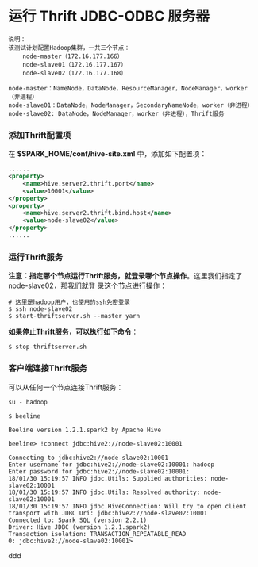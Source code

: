 运行 Thrift JDBC-ODBC 服务器
=================================================================================
```
说明：
该测试计划配置Hadoop集群，一共三个节点：
    node-master（172.16.177.166）
    node-slave01（172.16.177.167）
    node-slave02（172.16.177.168）

node-master：NameNode，DataNode，ResourceManager，NodeManager，worker（非进程）
node-slave01：DataNode，NodeManager，SecondaryNameNode，worker（非进程）
node-slave02: DataNode，NodeManager，worker（非进程），Thrift服务
```

### 添加Thrift配置项
在 **$SPARK_HOME/conf/hive-site.xml** 中，添加如下配置项：
```xml
......
<property>
    <name>hive.server2.thrift.port</name>
    <value>10001</value>
</property>
<property>
    <name>hive.server2.thrift.bind.host</name>
    <value>node-slave02</value>
</property>
......
```

### 运行Thrift服务
**注意：指定哪个节点运行Thrift服务，就登录哪个节点操作**。这里我们指定了node-slave02，那我们就登
录这个节点进行操作：
```shell
# 这里是hadoop用户，也使用的ssh免密登录
$ ssh node-slave02
$ start-thriftserver.sh --master yarn
```
**如果停止Thrift服务，可以执行如下命令**：
```shell
$ stop-thriftserver.sh
```

### 客户端连接Thrift服务
可以从任何一个节点连接Thrift服务：
```shell
su - hadoop
```
```shell
$ beeline

Beeline version 1.2.1.spark2 by Apache Hive
```
```
beeline> !connect jdbc:hive2://node-slave02:10001

Connecting to jdbc:hive2://node-slave02:10001
Enter username for jdbc:hive2://node-slave02:10001: hadoop
Enter password for jdbc:hive2://node-slave02:10001:
18/01/30 15:19:57 INFO jdbc.Utils: Supplied authorities: node-slave02:10001
18/01/30 15:19:57 INFO jdbc.Utils: Resolved authority: node-slave02:10001
18/01/30 15:19:57 INFO jdbc.HiveConnection: Will try to open client transport with JDBC Uri: jdbc:hive2://node-slave02:10001
Connected to: Spark SQL (version 2.2.1)
Driver: Hive JDBC (version 1.2.1.spark2)
Transaction isolation: TRANSACTION_REPEATABLE_READ
0: jdbc:hive2://node-slave02:10001>
```







































ddd
